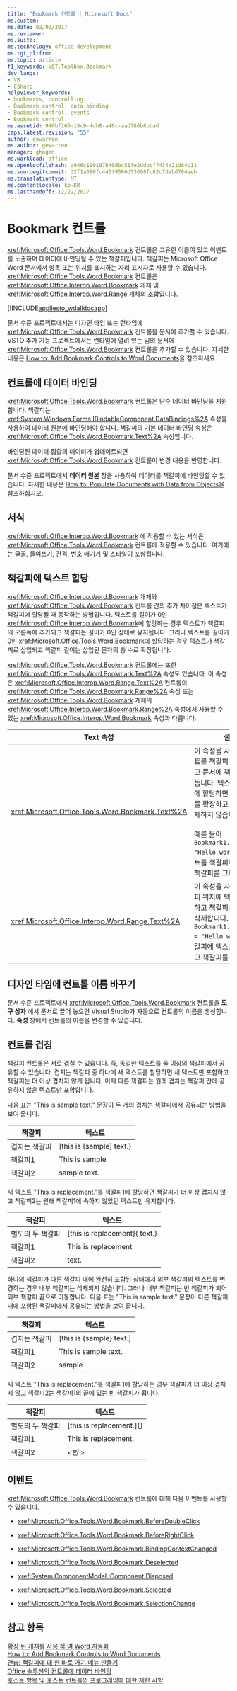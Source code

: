 ```yaml
---
title: "Bookmark 컨트롤 | Microsoft Docs"
ms.custom: 
ms.date: 02/02/2017
ms.reviewer: 
ms.suite: 
ms.technology: office-development
ms.tgt_pltfrm: 
ms.topic: article
f1_keywords: VST.Toolbox.Bookmark
dev_langs:
- VB
- CSharp
helpviewer_keywords:
- bookmarks, controlling
- Bookmark control, data binding
- Bookmark control, events
- Bookmark control
ms.assetid: 940bf165-18c9-4db8-a46c-aad786b8bbad
caps.latest.revision: "55"
author: gewarren
ms.author: gewarren
manager: ghogen
ms.workload: office
ms.openlocfilehash: a946c190197b40dbc51fe2ddbcff434a21d84c11
ms.sourcegitcommit: 32f1a690fc445f9586d53698fc82c7debd784eeb
ms.translationtype: MT
ms.contentlocale: ko-KR
ms.lasthandoff: 12/22/2017
---
```

# <a name="bookmark-control"></a>Bookmark 컨트롤
  <xref:Microsoft.Office.Tools.Word.Bookmark> 컨트롤은 고유한 이름이 있고 이벤트를 노출하며 데이터에 바인딩될 수 있는 책갈피입니다. 책갈피는 Microsoft Office Word 문서에서 항목 또는 위치를 표시하는 자리 표시자로 사용할 수 있습니다. <xref:Microsoft.Office.Tools.Word.Bookmark> 컨트롤은 <xref:Microsoft.Office.Interop.Word.Bookmark> 개체 및 <xref:Microsoft.Office.Interop.Word.Range> 개체의 조합입니다.  
  
 [!INCLUDE[appliesto_wdalldocapp](../vsto/includes/appliesto-wdalldocapp-md.md)]  
  
 문서 수준 프로젝트에서는 디자인 타임 또는 런타임에 <xref:Microsoft.Office.Tools.Word.Bookmark> 컨트롤을 문서에 추가할 수 있습니다. VSTO 추가 기능 프로젝트에서는 런타임에 열려 있는 임의 문서에 <xref:Microsoft.Office.Tools.Word.Bookmark> 컨트롤을 추가할 수 있습니다. 자세한 내용은 [How to: Add Bookmark Controls to Word Documents](../vsto/how-to-add-bookmark-controls-to-word-documents.md)을 참조하세요.  
  
## <a name="binding-data-to-the-control"></a>컨트롤에 데이터 바인딩  
 <xref:Microsoft.Office.Tools.Word.Bookmark> 컨트롤은 단순 데이터 바인딩을 지원합니다. 책갈피는 <xref:System.Windows.Forms.IBindableComponent.DataBindings%2A> 속성을 사용하여 데이터 원본에 바인딩해야 합니다. 책갈피의 기본 데이터 바인딩 속성은 <xref:Microsoft.Office.Tools.Word.Bookmark.Text%2A> 속성입니다.  
  
 바인딩된 데이터 집합의 데이터가 업데이트되면 <xref:Microsoft.Office.Tools.Word.Bookmark> 컨트롤이 변경 내용을 반영합니다.  
  
 문서 수준 프로젝트에서 **데이터 원본** 창을 사용하여 데이터를 책갈피에 바인딩할 수 있습니다. 자세한 내용은 [How to: Populate Documents with Data from Objects](../vsto/how-to-populate-documents-with-data-from-objects.md)을 참조하십시오.  
  
## <a name="formatting"></a>서식  
 <xref:Microsoft.Office.Interop.Word.Bookmark> 에 적용할 수 있는 서식은 <xref:Microsoft.Office.Tools.Word.Bookmark> 컨트롤에 적용할 수 있습니다. 여기에는 글꼴, 들여쓰기, 간격, 번호 매기기 및 스타일이 포함됩니다.  
  
## <a name="assigning-text-to-the-bookmark"></a>책갈피에 텍스트 할당  
 <xref:Microsoft.Office.Interop.Word.Bookmark> 개체와 <xref:Microsoft.Office.Tools.Word.Bookmark> 컨트롤 간의 추가 차이점은 텍스트가 책갈피에 할당될 때 동작하는 방법입니다. 텍스트를 길이가 0인 <xref:Microsoft.Office.Interop.Word.Bookmark>에 할당하는 경우 텍스트가 책갈피의 오른쪽에 추가되고 책갈피는 길이가 0인 상태로 유지됩니다. 그러나 텍스트를 길이가 0인 <xref:Microsoft.Office.Tools.Word.Bookmark>에 할당하는 경우 텍스트가 책갈피로 삽입되고 책갈피 길이는 삽입된 문자의 총 수로 확장됩니다.  
  
 <xref:Microsoft.Office.Tools.Word.Bookmark> 컨트롤에는 또한 <xref:Microsoft.Office.Tools.Word.Bookmark.Text%2A> 속성도 있습니다. 이 속성은 <xref:Microsoft.Office.Interop.Word.Range.Text%2A> 컨트롤의 <xref:Microsoft.Office.Tools.Word.Bookmark.Range%2A> 속성 또는 <xref:Microsoft.Office.Tools.Word.Bookmark> 개체의 <xref:Microsoft.Office.Interop.Word.Bookmark.Range%2A> 속성에서 사용할 수 있는 <xref:Microsoft.Office.Interop.Word.Bookmark> 속성과 다릅니다.  
  
|Text 속성|설명|  
|-------------------|-----------------|  
|<xref:Microsoft.Office.Tools.Word.Bookmark.Text%2A>|이 속성을 사용하여 텍스트를 책갈피 안에 표시하고 문서에 책갈피를 남겨 둡니다. 텍스트를 책갈피에 할당하면 책갈피 범위를 확장하고 책갈피를 삭제하지 않습니다.<br /><br /> 예를 들어 `Bookmark1.Text = "Hello world"` 는 텍스트를 책갈피에 삽입하고 책갈피를 그대로 둡니다.|  
|<xref:Microsoft.Office.Interop.Word.Range.Text%2A>|이 속성을 사용하여 책갈피 위치에 텍스트를 표시하고 책갈피를 자동으로 삭제합니다. 예를 들어 `Bookmark1.Range.Text = "Hello world"` 는 책갈피에 텍스트를 삽입하고 책갈피를 삭제합니다.|  
  
## <a name="renaming-the-control-at-design-time"></a>디자인 타임에 컨트롤 이름 바꾸기  
 문서 수준 프로젝트에서 <xref:Microsoft.Office.Tools.Word.Bookmark> 컨트롤을 **도구 상자** 에서 문서로 끌어 놓으면 Visual Studio가 자동으로 컨트롤의 이름을 생성합니다. **속성** 창에서 컨트롤의 이름을 변경할 수 있습니다.  
  
## <a name="overlapping-controls"></a>컨트롤 겹침  
 책갈피 컨트롤은 서로 겹칠 수 있습니다. 즉, 동일한 텍스트를 둘 이상의 책갈피에서 공유할 수 있습니다. 겹치는 책갈피 중 하나에 새 텍스트를 할당하면 새 텍스트만 포함하고 책갈피는 더 이상 겹치지 않게 됩니다. 이제 다른 책갈피는 원래 겹치는 책갈피 간에 공유하지 않은 텍스트만 포함합니다.  
  
 다음 표는 "This is sample text." 문장이 두 개의 겹치는 책갈피에서 공유되는 방법을 보여 줍니다.  
  
|책갈피|텍스트|  
|--------------|----------|  
|겹치는 책갈피|[this is {sample] text.}|  
|책갈피1|This is sample|  
|책갈피2|sample text.|  
  
 새 텍스트 "This is replacement."를 책갈피1에 할당하면 책갈피가 더 이상 겹치지 않고 책갈피2는 원래 책갈피1에 속하지 않았던 텍스트만 유지합니다.  
  
|책갈피|텍스트|  
|--------------|----------|  
|별도의 두 책갈피|[this is replacement]{ text.}|  
|책갈피1|This is replacement|  
|책갈피2|text.|  
  
 하나의 책갈피가 다른 책갈피 내에 완전히 포함된 상태에서 외부 책갈피의 텍스트를 변경하는 경우 내부 책갈피는 삭제되지 않습니다. 그러나 내부 책갈피는 빈 책갈피가 되어 외부 책갈피 끝으로 이동합니다. 다음 표는 "This is sample text." 문장이 다른 책갈피 내에 포함된 책갈피에서 공유되는 방법을 보여 줍니다.  
  
|책갈피|텍스트|  
|--------------|----------|  
|겹치는 책갈피|[this is {sample} text.]|  
|책갈피1|This is sample text.|  
|책갈피2|sample|  
  
 새 텍스트 "This is replacement."를 책갈피1에 할당하는 경우 책갈피가 더 이상 겹치지 않고 책갈피2는 책갈피1의 끝에 있는 빈 책갈피가 됩니다.  
  
|책갈피|텍스트|  
|--------------|----------|  
|별도의 두 책갈피|[this is replacement.]{}|  
|책갈피1|This is replacement.|  
|책갈피2|*\<빈 >*|  
  
## <a name="events"></a>이벤트  
 <xref:Microsoft.Office.Tools.Word.Bookmark> 컨트롤에 대해 다음 이벤트를 사용할 수 있습니다.  
  
-   <xref:Microsoft.Office.Tools.Word.Bookmark.BeforeDoubleClick>  
  
-   <xref:Microsoft.Office.Tools.Word.Bookmark.BeforeRightClick>  
  
-   <xref:Microsoft.Office.Tools.Word.Bookmark.BindingContextChanged>  
  
-   <xref:Microsoft.Office.Tools.Word.Bookmark.Deselected>  
  
-   <xref:System.ComponentModel.IComponent.Disposed>  
  
-   <xref:Microsoft.Office.Tools.Word.Bookmark.Selected>  
  
-   <xref:Microsoft.Office.Tools.Word.Bookmark.SelectionChange>  
  
## <a name="see-also"></a>참고 항목  
 [확장 된 개체를 사용 하 여 Word 자동화](../vsto/automating-word-by-using-extended-objects.md)   
 [How to: Add Bookmark Controls to Word Documents](../vsto/how-to-add-bookmark-controls-to-word-documents.md)   
 [연습: 책갈피에 대 한 바로 가기 메뉴 만들기](../vsto/walkthrough-creating-shortcut-menus-for-bookmarks.md)   
 [Office 솔루션의 컨트롤에 데이터 바인딩](../vsto/binding-data-to-controls-in-office-solutions.md)   
 [호스트 항목 및 호스트 컨트롤의 프로그래밍에 대한 제한 사항](../vsto/programmatic-limitations-of-host-items-and-host-controls.md)  
  
  